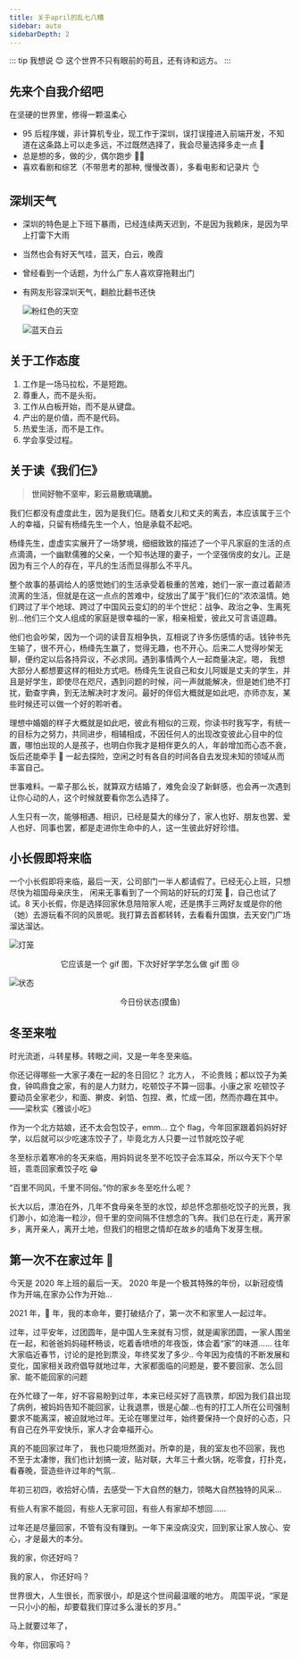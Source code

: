 ```yaml
---
title: 关于april的乱七八糟
sidebar: auto
sidebarDepth: 2
---
```


::: tip 我想说 😊
这个世界不只有眼前的苟且，还有诗和远方。
:::

## 先来个自我介绍吧

在坚硬的世界里，修得一颗温柔心

-   95 后程序媛，非计算机专业，现工作于深圳，误打误撞进入前端开发，不知道在这条路上可以走多远，不过既然选择了，我会尽量选择多走一点 💪
-   总是想的多，做的少，偶尔跑步 🏃‍♀️
-   喜欢看剧和综艺（不带思考的那种, 慢慢改善），多看电影和记录片 👌

## 深圳天气

-   深圳的特色是上下班下暴雨，已经连续两天迟到，不是因为我赖床，是因为早上打雷下大雨
-   当然也会有好天气哇，蓝天，白云，晚霞
-   曾经看到一个话题，为什么广东人喜欢穿拖鞋出门
-   有网友形容深圳天气，翻脸比翻书还快

    ![粉红色的天空](https://i.ibb.co/gZTsjJy/image.jpg)

    ![蓝天白云](https://i.ibb.co/18zSKmP/image.jpg)

## 关于工作态度

1. 工作是一场马拉松，不是短跑。
2. 尊重人，而不是头衔。
3. 工作从白板开始，而不是从键盘。
4. 产出的是价值，而不是代码。
5. 热爱生活，而不是工作。
6. 学会享受过程。

## 关于读《我们仨》

> **世间好物不坚牢，彩云易散琉璃脆。**

我们仨都没有虚度此生，因为是我们仨。随着女儿和丈夫的离去，本应该属于三个人的幸福，只留有杨绛先生一个人，怕是承载不起吧。

杨绛先生，虚虚实实展开了一场梦境，细细致致的描述了一个平凡家庭的生活的点点滴滴，一个幽默儒雅的父亲，一个知书达理的妻子，一个坚强俏皮的女儿。正是因为有三个人的存在，平凡的生活而显得那么不平凡。

整个故事的基调给人的感觉她们的生活承受着极重的苦难，她们一家一直过着颠沛流离的生活，但就是在这一点点的苦难中，绽放出了属于“我们仨的”浓浓温情。她们跨过了半个地球、跨过了中国风云变幻的的半个世纪：战争、政治之争、生离死别...他们三个文人组成的家庭是很幸福的一家，相亲相爱，彼此又可言语逗趣。

他们也会吵架，因为一个词的读音互相争执，互相说了许多伤感情的话。钱钟书先生输了，很不开心，杨绛先生赢了，觉得无趣，也不开心。后来二人觉得吵架无聊，便约定以后各持异议，不必求同。遇到事情两个人一起商量决定。嗯， 我想大部分人都想要这样的相处方式吧。杨绛先生说自己和女儿阿媛是丈夫的学生，并且是好学生，即使尽在咫尺，遇到问题的时候，问一声就能解决，但是她们绝不打扰，勤查字典，到无法解决时才发问。最好的伴侣大概就是如此吧，亦师亦友，某些时候还可以做一个好的聆听者。

理想中婚姻的样子大概就是如此吧，彼此有相似的三观，你读书时我写字，有统一的目标为之努力，共同进步，相辅相成，不因任何人的出现改变彼此心目中的位置，哪怕出现的人是孩子，也明白你我才是相伴更久的人，年龄增加而心态不衰，饭后还能牵手 👫 一起去探险，空闲之时有各自的时间各自去发现未知的领域从而丰富自己。

世事难料。一辈子那么长，就算双方结婚了，难免会没了新鲜感，也会再一次遇到让你心动的人，这个时候就要看你怎么选择了。

人生只有一次，能够相遇、相识，已经是莫大的缘分了，家人也好、朋友也罢、爱人也好、同事也罢，都是走进你生命中的人，这一生彼此好好珍惜。

## 小长假即将来临

一个小长假即将来临，最后一天，公司部门一半人都请假了。已经无心上班，只想尽快为祖国母亲庆生， 闲来无事看到了一个网站的好玩的灯笼 🏮，自己也试了试。8 天小长假，你是选择回家休息陪陪家人呢，还是携手三两好友或是你的他（她）去游玩看不同的风景呢。我打算去首都转转，去看看升国旗，去天安门广场溜达溜达。

![灯笼](https://i.niupic.com/images/2020/09/30/8KHP.png)

<div align='center'>它应该是一个 gif 图，下次好好学学怎么做 gif 图 😢</div>

![状态](https://i.niupic.com/images/2020/09/30/8KHS.png)

<div align='center'>今日份状态(摸鱼)</div>

## 冬至来啦

时光流逝，斗转星移。转眼之间，又是一年冬至来临。

你还记得哪些一大家子凑在一起的冬日回忆？
北方人， 不论贵贱；都以饺子为美食，钟鸣鼎食之家，有的是人力财力，吃顿饺子不算一回事。小康之家
吃顿饺子要动员全家老少，和面、擀皮、剁馅、包捏、煮，忙成一团，然而亦趣在其中。 ——梁秋实《雅谈小吃》

作为一个北方姑娘，还不太会包饺子，emm...
立个 flag，今年回家跟着妈妈好好学，以后就可以少吃速冻饺子了，毕竟北方人只要一过节就吃饺子呢

冬至标示着寒冷的冬天来临，用妈妈说冬至不吃饺子会冻耳朵，所以今天下个早班，乖乖回家煮饺子吃 😁

“百里不同风，千里不同俗。”你的家乡冬至吃什么呢？

长大以后，漂泊在外，几年不食母亲冬至的水饺，却总怀念那些吃饺子的光景，我们渺小，如沧海一粒沙，但千里的空间隔不住想念的飞奔。我们总在行走，离开家乡，离开亲人，离开土地，但我们的相思之情却在故乡的墙角下发芽生根。

## 第一次不在家过年 🧨

今天是 2020 年上班的最后一天。
2020 年是一个极其特殊的年份，以新冠疫情作为开端,在家办公作为开始...

2021 年，🐂 年，我的本命年，要打破结介了，第一次不和家里人一起过年。

过年，过平安年，过团圆年，是中国人生来就有习惯，就是阖家团圆，一家人围坐在一起，和爸爸妈妈碰杯畅谈，吃着香喷喷的年夜饭，体会着“家”的味道……
往年大家临近春节，讨论的是抢到票没，年终奖发了多少..
今年因为疫情的不断发展和变化，国家相关政府倡导就地过年，大家都面临的问题是，要不要回家、怎么回家、能不能回家的问题

在外忙碌了一年，好不容易盼到过年，本来已经买好了高铁票，却因为我们县出现了病例，被妈妈告知不能回家，让我退票，很是心酸...也有的打工人所在公司强制要求不能离深，被迫就地过年。无论在哪里过年，始终要保持一个良好的心态，只有自己在外平安快乐，家人才会幸福开心。

真的不能回家过年了， 我也只能坦然面对。所幸的是，我的室友也不回家，我也不至于太凄惨，我们也计划搞一波，贴对联，大年三十煮火锅，吃零食，打扑克，看春晚，营造些许过年的气氛..

年初三初四，收拾好心情，去感受一下大自然的魅力，领略大自然独特的风采...

有些人有家不能回，有些人无家可回，有些人有家却不想回……

过年还是尽量回家，不管有没有赚到。一年下来没病没灾，回到家让家人放心、安心，才是最大的本分。

我的家，你还好吗？

我的家人， 你还好吗？

世界很大，人生很长，而家很小，却是这个世间最温暖的地方。 周国平说，“家是一只小小的船，却要载我们穿过多么漫长的岁月。”

马上就要过年了，

今年，你回家吗？
